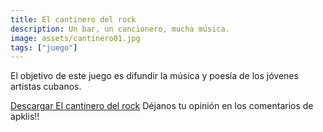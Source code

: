```yaml
---
title: El cantinero del rock 
description: Un bar, un cancionero, mucha música.  
image: assets/cantinero01.jpg
tags: ["juego"]
---
```


El objetivo de este juego es difundir la música y poesía de los jóvenes artistas cubanos.

[Descargar El cantinero del rock](https://www.apklis.cu/application/com.fatestudiosgame.Elcantinerodelrocklite)
Déjanos tu opinión en los comentarios de apklis!!